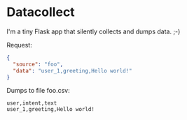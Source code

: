 # Datacollect

I'm a tiny Flask app that silently collects and dumps data. ;-)

Request:
```json
{
  "source": "foo",
  "data": "user_1,greeting,Hello world!"
}
```

Dumps to file foo.csv:
```csv
user,intent,text
user_1,greeting,Hello world!
```

